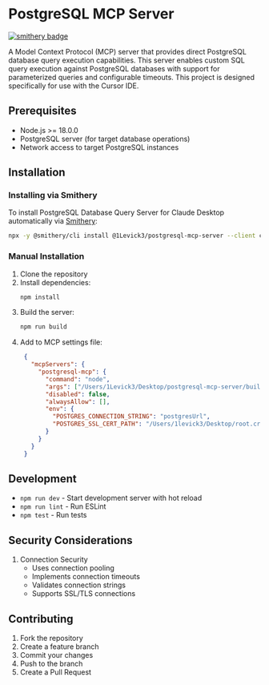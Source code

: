 # PostgreSQL MCP Server

[![smithery badge](https://smithery.ai/badge/@1Levick3/postgresql-mcp-server)](https://smithery.ai/server/@1Levick3/postgresql-mcp-server)

A Model Context Protocol (MCP) server that provides direct PostgreSQL database query execution capabilities. This server enables custom SQL query execution against PostgreSQL databases with support for parameterized queries and configurable timeouts. This project is designed specifically for use with the Cursor IDE.


## Prerequisites

- Node.js >= 18.0.0
- PostgreSQL server (for target database operations)
- Network access to target PostgreSQL instances

## Installation
### Installing via Smithery

To install PostgreSQL Database Query Server for Claude Desktop automatically via [Smithery](https://smithery.ai/server/@1Levick3/postgresql-mcp-server):

```bash
npx -y @smithery/cli install @1Levick3/postgresql-mcp-server --client claude
```

### Manual Installation
1. Clone the repository
2. Install dependencies:
   ```bash
   npm install
   ```
3. Build the server:
   ```bash
   npm run build
   ```
4. Add to MCP settings file:
   ```json
    {
      "mcpServers": {
        "postgresql-mcp": {
          "command": "node",
          "args": ["/Users/1Levick3/Desktop/postgresql-mcp-server/build/index.js"],
          "disabled": false,
          "alwaysAllow": [],
          "env": {
            "POSTGRES_CONNECTION_STRING": "postgresUrl",
            "POSTGRES_SSL_CERT_PATH": "/Users/1levick3/Desktop/root.crt"
          }
        }
      }
    }
   ```

## Development

- `npm run dev` - Start development server with hot reload
- `npm run lint` - Run ESLint
- `npm test` - Run tests

## Security Considerations

1. Connection Security
   - Uses connection pooling
   - Implements connection timeouts
   - Validates connection strings
   - Supports SSL/TLS connections


## Contributing

1. Fork the repository
2. Create a feature branch
3. Commit your changes
4. Push to the branch
5. Create a Pull Request
